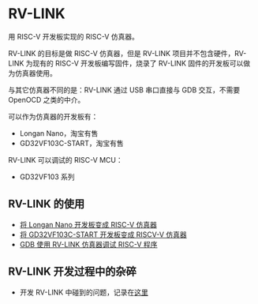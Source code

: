 # RV-LINK

用 RISC-V 开发板实现的 RISC-V 仿真器。

RV-LINK 的目标是做 RISC-V 仿真器，但是 RV-LINK 项目并不包含硬件，RV-LINK 为现有的 RISC-V 开发板编写固件，烧录了 RV-LINK 固件的开发板可以做为仿真器使用。

与其它仿真器不同的是：RV-LINK 通过 USB 串口直接与 GDB 交互，不需要 OpenOCD 之类的中介。

可以作为仿真器的开发板有：
- Longan Nano，淘宝有售
- GD32VF103C-START，淘宝有售

RV-LINK 可以调试的 RISC-V MCU：
- GD32VF103 系列

## RV-LINK 的使用

- [将 Longan Nano 开发板变成 RISC-V 仿真器](https://gitee.com/zoomdy/RV-LINK/wikis/将%20Longan%20Nano%20开发板变成%20RISC-V%20仿真器)
- [将 GD32VF103C-START 开发板变成 RISCV-V 仿真器](https://gitee.com/zoomdy/RV-LINK/wikis/将%20GD32VF103C-START%20开发板变成%20RISCV-V%20仿真器)
- [GDB 使用 RV-LINK 仿真器调试 RISC-V 程序](https://gitee.com/zoomdy/RV-LINK/wikis/GDB%20使用%20RV-LINK%20仿真器调试%20RISC-V%20程序)

## RV-LINK 开发过程中的杂碎

- 开发 RV-LINK 中碰到的问题，记录在[这里](https://blog.csdn.net/zoomdy/article/category/9258422)

